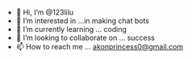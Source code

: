 - 👋 Hi, I’m @123lilu
- 👀 I’m interested in ...in making chat bots 
- 🌱 I’m currently learning ... coding 
- 💞️ I’m looking to collaborate on ... success 
- 📫 How to reach me ... akonprincess0@gmail.com

<!---
123lilu/123lilu is a ✨ special ✨ repository because its `README.md` (this file) appears on your GitHub profile.
You can click the Preview link to take a look at your changes.
--->
